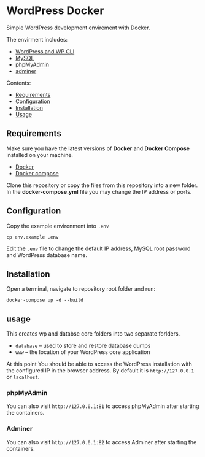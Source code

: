 # WordPress Docker

Simple WordPress development envirement with Docker.

The envirment includes:

- [WordPress and WP CLI](https://hub.docker.com/_/wordpress/)
- [MySQL](https://hub.docker.com/_/mysql/)
- [phpMyAdmin](https://hub.docker.com/r/phpmyadmin/phpmyadmin/)
- [adminer](https://hub.docker.com/_/adminer/)

Contents:

- [Requirements](#requirements)
- [Configuration](#configuration)
- [Installation](#installation)
- [Usage](#usage)

## Requirements

Make sure you have the latest versions of **Docker** and **Docker Compose** installed on your machine.
- [Docker](https://docs.docker.com/engine/install/)
- [Docker compose](https://docs.docker.com/compose/install/)

Clone this repository or copy the files from this repository into a new folder. In the **docker-compose.yml** file you may change the IP address or ports.

## Configuration

Copy the example environment into `.env`

```
cp env.example .env
```

Edit the `.env` file to change the default IP address, MySQL root password and WordPress database name.

## Installation

Open a terminal, navigate to repository root folder and run:

```
docker-compose up -d --build
```

## usage

This creates wp and databse core folders into two separate forlders.

* `database` – used to store and restore database dumps
* `www` – the location of your WordPress core application

At this point You should be able to access the WordPress installation with the configured IP in the browser address. By default it is `http://127.0.0.1` or `lacalhost`.



### phpMyAdmin

You can also visit `http://127.0.0.1:81` to access phpMyAdmin after starting the containers.


### Adminer

You can also visit `http://127.0.0.1:82` to access Adminer after starting the containers.
